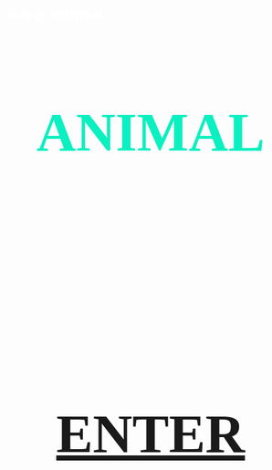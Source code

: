 # save-animal
<html>
      <head>
            <title>1 st page</title>
            <style>
                   body{
                        background-repeat:no repeat;
                        background-size:100% 100%;
                        background-attachment:fixed;
                       } 
            </style>
      </head>
      <body background="H:\SAVE ANIMALS PROJECT\2.jpg" text="white">
      <font color="pacific cost" face="microsoft jhenghei " size="8">
            <center>
            <b><h1>ANIMAL</h1></b>
            <br><br><br><br>
	    <h1><b><a href="H:\SAVE ANIMALS PROJECT\SAVE ANIMALS.html"> ENTER </a></b></h1>
	    </center>
      </body>
</html>
